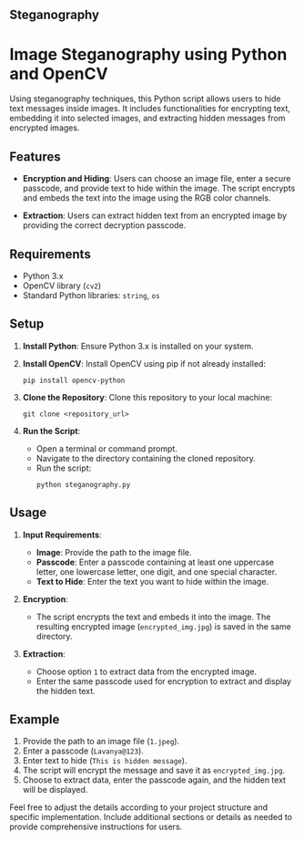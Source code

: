 ## Steganography

# Image Steganography using Python and OpenCV

Using steganography techniques, this Python script allows users to hide text messages inside images. It includes functionalities for encrypting text, embedding it into selected images, and extracting hidden messages from encrypted images.

## Features

- **Encryption and Hiding**: Users can choose an image file, enter a secure passcode, and provide text to hide within the image. The script encrypts and embeds the text into the image using the RGB color channels.
  
- **Extraction**: Users can extract hidden text from an encrypted image by providing the correct decryption passcode.

## Requirements

- Python 3.x
- OpenCV library (`cv2`)
- Standard Python libraries: `string`, `os`

## Setup

1. **Install Python**: Ensure Python 3.x is installed on your system.
   
2. **Install OpenCV**: Install OpenCV using pip if not already installed:
   ```
   pip install opencv-python
   ```

3. **Clone the Repository**: Clone this repository to your local machine:
   ```
   git clone <repository_url>
   ```

4. **Run the Script**:
   - Open a terminal or command prompt.
   - Navigate to the directory containing the cloned repository.
   - Run the script:
     ```
     python steganography.py
     ```

## Usage

1. **Input Requirements**:
   - **Image**: Provide the path to the image file.
   - **Passcode**: Enter a passcode containing at least one uppercase letter, one lowercase letter, one digit, and one special character.
   - **Text to Hide**: Enter the text you want to hide within the image.

2. **Encryption**:
   - The script encrypts the text and embeds it into the image. The resulting encrypted image (`encrypted_img.jpg`) is saved in the same directory.

3. **Extraction**:
   - Choose option `1` to extract data from the encrypted image.
   - Enter the same passcode used for encryption to extract and display the hidden text.

## Example

1. Provide the path to an image file (`1.jpeg`).
2. Enter a passcode (`Lavanya@123`).
3. Enter text to hide (`This is hidden message`).
4. The script will encrypt the message and save it as `encrypted_img.jpg`.
5. Choose to extract data, enter the passcode again, and the hidden text will be displayed.



Feel free to adjust the details according to your project structure and specific implementation. Include additional sections or details as needed to provide comprehensive instructions for users.
